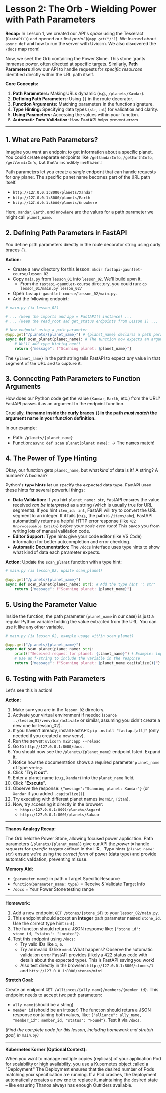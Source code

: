 # Lesson 2: The Orb - Wielding Power with Path Parameters

**Recap:** In Lesson 1, we created our API's *space* using the Tesseract (`FastAPI()`) and opened our first *portal* (`@app.get("/")`). We learned about `async def` and how to run the server with Uvicorn. We also discovered the `/docs` map room!

Now, we seek the Orb containing the Power Stone. This stone grants immense power, often directed at specific targets. Similarly, **Path Parameters** allow our API to handle requests for *specific resources* identified directly within the URL path itself.

**Core Concepts:**

1.  **Path Parameters:** Making URLs dynamic (e.g., `/planets/Xandar`).
2.  **Defining Path Parameters:** Using `{}` in the route decorator.
3.  **Function Arguments:** Matching parameters in the function signature.
4.  **Type Hinting:** Specifying data types (`str`, `int`) for validation and clarity.
5.  **Using Parameters:** Accessing the values within your function.
6.  **Automatic Data Validation:** How FastAPI helps prevent errors.

---

## 1. What are Path Parameters?

Imagine you want an endpoint to get information about a specific planet. You could create separate endpoints like `/getXandarInfo`, `/getEarthInfo`, `/getVormirInfo`, but that's incredibly inefficient!

Path parameters let you create a *single* endpoint that can handle requests for *any* planet. The specific planet name becomes part of the URL path itself.

*   `http://127.0.0.1:8000/planets/Xandar`
*   `http://127.0.0.1:8000/planets/Earth`
*   `http://127.0.0.1:8000/planets/Knowhere`

Here, `Xandar`, `Earth`, and `Knowhere` are the values for a path parameter we might call `planet_name`.

## 2. Defining Path Parameters in FastAPI

You define path parameters directly in the route decorator string using curly braces `{}`.

**Action:**

*   Create a new directory for this lesson: `mkdir fastapi-gauntlet-course/lesson_02`
*   Copy `main.py` from `lesson_01` into `lesson_02`. We'll build upon it.
    *   From the `fastapi-gauntlet-course` directory, you could run: `cp lesson_01/main.py lesson_02/`
*   Open `fastapi-gauntlet-course/lesson_02/main.py`.
*   Add the following endpoint:

```python
# main.py (in lesson_02)

# ... (keep the imports and app = FastAPI() instance) ...
# ... (keep the read_root and get_status endpoints from Lesson 1) ...

# New endpoint using a path parameter
@app.get("/planets/{planet_name}") # {planet_name} declares a path parameter
async def scan_planet(planet_name): # The function now expects an argument
    # We'll add type hinting next!
    return {"message": f"Scanning planet: {planet_name}"}

```

The `{planet_name}` in the path string tells FastAPI to expect *any* value in that segment of the URL and to capture it.

## 3. Connecting Path Parameters to Function Arguments

How does our Python code get the value (`Xandar`, `Earth`, etc.) from the URL? FastAPI passes it as an argument to the endpoint function.

Crucially, **the name inside the curly braces `{}` in the path *must match* the argument name in your function definition.**

In our example:

*   Path: `/planets/{planet_name}`
*   Function: `async def scan_planet(planet_name):` -> The names match!

## 4. The Power of Type Hinting

Okay, our function gets `planet_name`, but what *kind* of data is it? A string? A number? A boolean?

Python's **type hints** let us specify the expected data type. FastAPI uses these hints for several powerful things:

*   **Data Validation:** If you hint `planet_name: str`, FastAPI ensures the value received *can be interpreted* as a string (which is usually true for URL segments). If you hint `item_id: int`, FastAPI will try to convert the URL segment to an integer. If it fails (e.g., the path is `/items/abc`), FastAPI automatically returns a helpful HTTP error response (like `422 Unprocessable Entity`) *before your code even runs*! This saves you from writing lots of manual validation code.
*   **Editor Support:** Type hints give your code editor (like VS Code) information for better autocompletion and error checking.
*   **Automatic Documentation:** The `/docs` interface uses type hints to show what kind of data each parameter expects.

**Action:** Update the `scan_planet` function with a type hint:

```python
# main.py (in lesson_02, update scan_planet)

@app.get("/planets/{planet_name}")
async def scan_planet(planet_name: str): # Add the type hint ': str'
    return {"message": f"Scanning planet: {planet_name}"}
```

## 5. Using the Parameter Value

Inside the function, the path parameter (`planet_name` in our case) is just a regular Python variable holding the value extracted from the URL. You can use it like any other variable.

```python
# main.py (in lesson_02, example usage within scan_planet)

@app.get("/planets/{planet_name}")
async def scan_planet(planet_name: str):
    print(f"Received request for planet: {planet_name}") # Example: logging
    # Use an f-string to include the variable in the response
    return {"message": f"Scanning planet: {planet_name.capitalize()}"} # Example: capitalize it
```

## 6. Testing with Path Parameters

Let's see this in action!

**Action:**

1.  Make sure you are in the `lesson_02` directory.
2.  Activate your virtual environment if needed (`source ../lesson_01/venv/bin/activate` or similar, assuming you didn't create a new one for lesson_02).
3.  If you haven't already, install FastAPI: `pip install "fastapi[all]"` (only needed if you created a new venv).
4.  Run the server: `uvicorn main:app --reload`
5.  Go to `http://127.0.0.1:8000/docs`.
6.  You should now see the `/planets/{planet_name}` endpoint listed. Expand it.
7.  Notice how the documentation shows a required parameter `planet_name` of type `string`.
8.  Click "**Try it out**".
9.  Enter a planet name (e.g., `Xandar`) into the `planet_name` field.
10. Click "**Execute**".
11. Observe the response: `{"message":"Scanning planet: Xandar"}` (or `Xandar` if you added `.capitalize()`).
12. Try executing with different planet names (`Vormir`, `Titan`).
13. Now, try accessing it directly in the browser:
    *   `http://127.0.0.1:8000/planets/Asgard`
    *   `http://127.0.0.1:8000/planets/Sakaar`

---

**Thanos Analogy Recap:**

The Orb held the Power Stone, allowing focused power application. Path parameters (`/planets/{planet_name}`) give our API the *power* to handle requests for *specific* targets defined in the URL. Type hints (`planet_name: str`) ensure we're using the *correct form* of power (data type) and provide automatic validation, preventing misuse.

**Memory Aid:**

*   `{parameter_name}` in path = Target Specific Resource
*   `function(parameter_name: type)` = Receive & Validate Target Info
*   `/docs` = Your Power Stone testing range

---

**Homework:**

1.  Add a new endpoint `GET /stones/{stone_id}` to your `lesson_02/main.py`.
2.  This endpoint should accept an **integer** path parameter named `stone_id`. Use the correct type hint (`int`).
3.  The function should return a JSON response like: `{"stone_id": stone_id, "status": "Located"}`.
4.  Test this endpoint using `/docs`:
    *   Try valid IDs like `1`, `6`.
    *   Try an invalid ID like `mind`. What happens? Observe the automatic validation error FastAPI provides (likely a 422 status code with details about the expected type). This is FastAPI saving you work!
    *   Also test directly in the browser: `http://127.0.0.1:8000/stones/1` and `http://127.0.0.1:8000/stones/mind`.

**Stretch Goal:**

Create an endpoint `GET /alliances/{ally_name}/members/{member_id}`. This endpoint needs to accept *two* path parameters:
*   `ally_name` (should be a string)
*   `member_id` (should be an integer)
The function should return a JSON response containing both values, like: `{"alliance": ally_name, "member_id": member_id, "status": "Found"}`. Test it via `/docs`.

*(Find the complete code for this lesson, including homework and stretch goal, in `main.py`)*

---

**Kubernetes Korner (Optional Context):**

When you want to manage multiple copies (replicas) of your application Pod for scalability or high availability, you use a Kubernetes object called a "Deployment." The Deployment ensures that the desired number of Pods matching your specification are running. If a Pod crashes, the Deployment automatically creates a new one to replace it, maintaining the desired state – like ensuring Thanos always has enough Outriders available.
